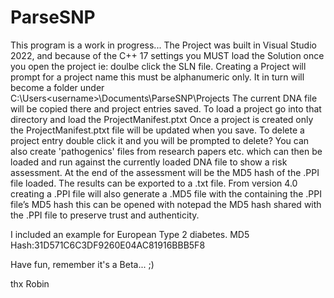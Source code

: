 # ParseSNP
This program is a work in progress...
The Project was built in Visual Studio 2022, and because of the C++ 17 settings you MUST load the Solution once you open the project ie: doulbe click the SLN file.
Creating a Project will prompt for a project name this must be alphanumeric only. It in turn will become a folder under
C:\Users\<username>\Documents\ParseSNP\Projects
The current DNA file will be copied there and project entries saved.
To load a project go into that directory and load the ProjectManifest.ptxt
Once a project is created only the ProjectManifest.ptxt file will be updated when you save.
To delete a project entry double click it and you will be prompted to delete?
You can also create 'pathogenics' files from research papers etc. which can then be loaded and run against the currently loaded DNA file to show a risk assessment. At the end of the assessment will be the MD5 hash of the .PPI file loaded. The results can be exported to a .txt file.
From version 4.0 creating a .PPI file will also generate a .MD5 file with the containing the .PPI file’s MD5 hash this can be opened with notepad the MD5 hash shared with the .PPI file to preserve trust and authenticity.

I included an example for European Type 2 diabetes.
MD5 Hash:31D571C6C3DF9260E04AC81916BBB5F8

Have fun, remember it's a Beta... ;)


thx Robin
